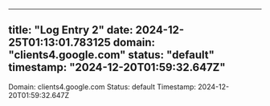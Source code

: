 
---
title: "Log Entry 2"
date: 2024-12-25T01:13:01.783125
domain: "clients4.google.com"
status: "default"
timestamp: "2024-12-20T01:59:32.647Z"
---

Domain: clients4.google.com
Status: default
Timestamp: 2024-12-20T01:59:32.647Z
